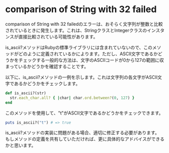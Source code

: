 # comparison of String with 32 failed

comparison of String with 32 failedのエラーは、おそらく文字列が整数と比較されているときに発生します。これは、StringクラスとIntegerクラスのインスタンスが直接比較されている可能性があります。

is_ascii?メソッドはRubyの標準ライブラリには含まれていないので、このメソッドがどのように定義されているかによります。ただし、ASCII文字であるかどうかをチェックする一般的な方法は、文字のASCIIコードが0から127の範囲に収まっているかどうかを確認することです。

以下に、is_ascii?メソッドの一例を示します。これは文字列の各文字がASCII文字であるかどうかをチェックします。

```ruby
def is_ascii?(str)
  str.each_char.all? { |char| char.ord.between?(0, 127) }
end
```

このメソッドを使用して、"t"がASCII文字であるかどうかをチェックできます。

```ruby
puts is_ascii?("t") # => true
```

is_ascii?メソッドの実装に問題がある場合、適切に修正する必要があります。
もしメソッドの定義を共有していただければ、更に具体的なアドバイスができるかと思います。
